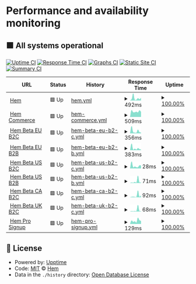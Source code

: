 # Performance and availability monitoring

## <!--live status--> **🟩 All systems operational**

[![Uptime CI](https://github.com/hemdesignstudio/upptime/workflows/Uptime%20CI/badge.svg)](https://github.com/hemdesignstudio/upptime/actions?query=workflow%3A%22Uptime+CI%22)
[![Response Time CI](https://github.com/hemdesignstudio/upptime/workflows/Response%20Time%20CI/badge.svg)](https://github.com/hemdesignstudio/upptime/actions?query=workflow%3A%22Response+Time+CI%22)
[![Graphs CI](https://github.com/hemdesignstudio/upptime/workflows/Graphs%20CI/badge.svg)](https://github.com/hemdesignstudio/upptime/actions?query=workflow%3A%22Graphs+CI%22)
[![Static Site CI](https://github.com/hemdesignstudio/upptime/workflows/Static%20Site%20CI/badge.svg)](https://github.com/hemdesignstudio/upptime/actions?query=workflow%3A%22Static+Site+CI%22)
[![Summary CI](https://github.com/hemdesignstudio/upptime/workflows/Summary%20CI/badge.svg)](https://github.com/hemdesignstudio/upptime/actions?query=workflow%3A%22Summary+CI%22)

<!--start: status pages-->
<!-- This summary is generated by Upptime (https://github.com/upptime/upptime) -->
<!-- Do not edit this manually, your changes will be overwritten -->
<!-- prettier-ignore -->
| URL | Status | History | Response Time | Uptime |
| --- | ------ | ------- | ------------- | ------ |
| <img alt="" src="https://favicons.githubusercontent.com/www.hem.com" height="13"> [Hem](https://www.hem.com) | 🟩 Up | [hem.yml](https://github.com/hemdesignstudio/upptime/commits/HEAD/history/hem.yml) | <details><summary><img alt="Response time graph" src="./graphs/hem/response-time-week.png" height="20"> 492ms</summary><br><a href="https://hemdesignstudio.github.io/upptime/history/hem"><img alt="Response time 299" src="https://img.shields.io/endpoint?url=https%3A%2F%2Fraw.githubusercontent.com%2Fhemdesignstudio%2Fupptime%2FHEAD%2Fapi%2Fhem%2Fresponse-time.json"></a><br><a href="https://hemdesignstudio.github.io/upptime/history/hem"><img alt="24-hour response time 577" src="https://img.shields.io/endpoint?url=https%3A%2F%2Fraw.githubusercontent.com%2Fhemdesignstudio%2Fupptime%2FHEAD%2Fapi%2Fhem%2Fresponse-time-day.json"></a><br><a href="https://hemdesignstudio.github.io/upptime/history/hem"><img alt="7-day response time 492" src="https://img.shields.io/endpoint?url=https%3A%2F%2Fraw.githubusercontent.com%2Fhemdesignstudio%2Fupptime%2FHEAD%2Fapi%2Fhem%2Fresponse-time-week.json"></a><br><a href="https://hemdesignstudio.github.io/upptime/history/hem"><img alt="30-day response time 408" src="https://img.shields.io/endpoint?url=https%3A%2F%2Fraw.githubusercontent.com%2Fhemdesignstudio%2Fupptime%2FHEAD%2Fapi%2Fhem%2Fresponse-time-month.json"></a><br><a href="https://hemdesignstudio.github.io/upptime/history/hem"><img alt="1-year response time 312" src="https://img.shields.io/endpoint?url=https%3A%2F%2Fraw.githubusercontent.com%2Fhemdesignstudio%2Fupptime%2FHEAD%2Fapi%2Fhem%2Fresponse-time-year.json"></a></details> | <details><summary><a href="https://hemdesignstudio.github.io/upptime/history/hem">100.00%</a></summary><a href="https://hemdesignstudio.github.io/upptime/history/hem"><img alt="All-time uptime 99.89%" src="https://img.shields.io/endpoint?url=https%3A%2F%2Fraw.githubusercontent.com%2Fhemdesignstudio%2Fupptime%2FHEAD%2Fapi%2Fhem%2Fuptime.json"></a><br><a href="https://hemdesignstudio.github.io/upptime/history/hem"><img alt="24-hour uptime 100.00%" src="https://img.shields.io/endpoint?url=https%3A%2F%2Fraw.githubusercontent.com%2Fhemdesignstudio%2Fupptime%2FHEAD%2Fapi%2Fhem%2Fuptime-day.json"></a><br><a href="https://hemdesignstudio.github.io/upptime/history/hem"><img alt="7-day uptime 100.00%" src="https://img.shields.io/endpoint?url=https%3A%2F%2Fraw.githubusercontent.com%2Fhemdesignstudio%2Fupptime%2FHEAD%2Fapi%2Fhem%2Fuptime-week.json"></a><br><a href="https://hemdesignstudio.github.io/upptime/history/hem"><img alt="30-day uptime 100.00%" src="https://img.shields.io/endpoint?url=https%3A%2F%2Fraw.githubusercontent.com%2Fhemdesignstudio%2Fupptime%2FHEAD%2Fapi%2Fhem%2Fuptime-month.json"></a><br><a href="https://hemdesignstudio.github.io/upptime/history/hem"><img alt="1-year uptime 100.00%" src="https://img.shields.io/endpoint?url=https%3A%2F%2Fraw.githubusercontent.com%2Fhemdesignstudio%2Fupptime%2FHEAD%2Fapi%2Fhem%2Fuptime-year.json"></a></details>
| <img alt="" src="https://favicons.githubusercontent.com/commerce.hem.com" height="13"> [Hem Commerce](https://commerce.hem.com/api/v1/health/) | 🟩 Up | [hem-commerce.yml](https://github.com/hemdesignstudio/upptime/commits/HEAD/history/hem-commerce.yml) | <details><summary><img alt="Response time graph" src="./graphs/hem-commerce/response-time-week.png" height="20"> 509ms</summary><br><a href="https://hemdesignstudio.github.io/upptime/history/hem-commerce"><img alt="Response time 503" src="https://img.shields.io/endpoint?url=https%3A%2F%2Fraw.githubusercontent.com%2Fhemdesignstudio%2Fupptime%2FHEAD%2Fapi%2Fhem-commerce%2Fresponse-time.json"></a><br><a href="https://hemdesignstudio.github.io/upptime/history/hem-commerce"><img alt="24-hour response time 484" src="https://img.shields.io/endpoint?url=https%3A%2F%2Fraw.githubusercontent.com%2Fhemdesignstudio%2Fupptime%2FHEAD%2Fapi%2Fhem-commerce%2Fresponse-time-day.json"></a><br><a href="https://hemdesignstudio.github.io/upptime/history/hem-commerce"><img alt="7-day response time 509" src="https://img.shields.io/endpoint?url=https%3A%2F%2Fraw.githubusercontent.com%2Fhemdesignstudio%2Fupptime%2FHEAD%2Fapi%2Fhem-commerce%2Fresponse-time-week.json"></a><br><a href="https://hemdesignstudio.github.io/upptime/history/hem-commerce"><img alt="30-day response time 674" src="https://img.shields.io/endpoint?url=https%3A%2F%2Fraw.githubusercontent.com%2Fhemdesignstudio%2Fupptime%2FHEAD%2Fapi%2Fhem-commerce%2Fresponse-time-month.json"></a><br><a href="https://hemdesignstudio.github.io/upptime/history/hem-commerce"><img alt="1-year response time 494" src="https://img.shields.io/endpoint?url=https%3A%2F%2Fraw.githubusercontent.com%2Fhemdesignstudio%2Fupptime%2FHEAD%2Fapi%2Fhem-commerce%2Fresponse-time-year.json"></a></details> | <details><summary><a href="https://hemdesignstudio.github.io/upptime/history/hem-commerce">100.00%</a></summary><a href="https://hemdesignstudio.github.io/upptime/history/hem-commerce"><img alt="All-time uptime 99.84%" src="https://img.shields.io/endpoint?url=https%3A%2F%2Fraw.githubusercontent.com%2Fhemdesignstudio%2Fupptime%2FHEAD%2Fapi%2Fhem-commerce%2Fuptime.json"></a><br><a href="https://hemdesignstudio.github.io/upptime/history/hem-commerce"><img alt="24-hour uptime 100.00%" src="https://img.shields.io/endpoint?url=https%3A%2F%2Fraw.githubusercontent.com%2Fhemdesignstudio%2Fupptime%2FHEAD%2Fapi%2Fhem-commerce%2Fuptime-day.json"></a><br><a href="https://hemdesignstudio.github.io/upptime/history/hem-commerce"><img alt="7-day uptime 100.00%" src="https://img.shields.io/endpoint?url=https%3A%2F%2Fraw.githubusercontent.com%2Fhemdesignstudio%2Fupptime%2FHEAD%2Fapi%2Fhem-commerce%2Fuptime-week.json"></a><br><a href="https://hemdesignstudio.github.io/upptime/history/hem-commerce"><img alt="30-day uptime 100.00%" src="https://img.shields.io/endpoint?url=https%3A%2F%2Fraw.githubusercontent.com%2Fhemdesignstudio%2Fupptime%2FHEAD%2Fapi%2Fhem-commerce%2Fuptime-month.json"></a><br><a href="https://hemdesignstudio.github.io/upptime/history/hem-commerce"><img alt="1-year uptime 100.00%" src="https://img.shields.io/endpoint?url=https%3A%2F%2Fraw.githubusercontent.com%2Fhemdesignstudio%2Fupptime%2FHEAD%2Fapi%2Fhem-commerce%2Fuptime-year.json"></a></details>
| <img alt="" src="https://favicons.githubusercontent.com/beta.hem.com" height="13"> [Hem Beta EU B2C](https://beta.hem.com/en-eu/) | 🟩 Up | [hem-beta-eu-b2-c.yml](https://github.com/hemdesignstudio/upptime/commits/HEAD/history/hem-beta-eu-b2-c.yml) | <details><summary><img alt="Response time graph" src="./graphs/hem-beta-eu-b2-c/response-time-week.png" height="20"> 356ms</summary><br><a href="https://hemdesignstudio.github.io/upptime/history/hem-beta-eu-b2-c"><img alt="Response time 613" src="https://img.shields.io/endpoint?url=https%3A%2F%2Fraw.githubusercontent.com%2Fhemdesignstudio%2Fupptime%2FHEAD%2Fapi%2Fhem-beta-eu-b2-c%2Fresponse-time.json"></a><br><a href="https://hemdesignstudio.github.io/upptime/history/hem-beta-eu-b2-c"><img alt="24-hour response time 128" src="https://img.shields.io/endpoint?url=https%3A%2F%2Fraw.githubusercontent.com%2Fhemdesignstudio%2Fupptime%2FHEAD%2Fapi%2Fhem-beta-eu-b2-c%2Fresponse-time-day.json"></a><br><a href="https://hemdesignstudio.github.io/upptime/history/hem-beta-eu-b2-c"><img alt="7-day response time 356" src="https://img.shields.io/endpoint?url=https%3A%2F%2Fraw.githubusercontent.com%2Fhemdesignstudio%2Fupptime%2FHEAD%2Fapi%2Fhem-beta-eu-b2-c%2Fresponse-time-week.json"></a><br><a href="https://hemdesignstudio.github.io/upptime/history/hem-beta-eu-b2-c"><img alt="30-day response time 266" src="https://img.shields.io/endpoint?url=https%3A%2F%2Fraw.githubusercontent.com%2Fhemdesignstudio%2Fupptime%2FHEAD%2Fapi%2Fhem-beta-eu-b2-c%2Fresponse-time-month.json"></a><br><a href="https://hemdesignstudio.github.io/upptime/history/hem-beta-eu-b2-c"><img alt="1-year response time 613" src="https://img.shields.io/endpoint?url=https%3A%2F%2Fraw.githubusercontent.com%2Fhemdesignstudio%2Fupptime%2FHEAD%2Fapi%2Fhem-beta-eu-b2-c%2Fresponse-time-year.json"></a></details> | <details><summary><a href="https://hemdesignstudio.github.io/upptime/history/hem-beta-eu-b2-c">100.00%</a></summary><a href="https://hemdesignstudio.github.io/upptime/history/hem-beta-eu-b2-c"><img alt="All-time uptime 100.00%" src="https://img.shields.io/endpoint?url=https%3A%2F%2Fraw.githubusercontent.com%2Fhemdesignstudio%2Fupptime%2FHEAD%2Fapi%2Fhem-beta-eu-b2-c%2Fuptime.json"></a><br><a href="https://hemdesignstudio.github.io/upptime/history/hem-beta-eu-b2-c"><img alt="24-hour uptime 100.00%" src="https://img.shields.io/endpoint?url=https%3A%2F%2Fraw.githubusercontent.com%2Fhemdesignstudio%2Fupptime%2FHEAD%2Fapi%2Fhem-beta-eu-b2-c%2Fuptime-day.json"></a><br><a href="https://hemdesignstudio.github.io/upptime/history/hem-beta-eu-b2-c"><img alt="7-day uptime 100.00%" src="https://img.shields.io/endpoint?url=https%3A%2F%2Fraw.githubusercontent.com%2Fhemdesignstudio%2Fupptime%2FHEAD%2Fapi%2Fhem-beta-eu-b2-c%2Fuptime-week.json"></a><br><a href="https://hemdesignstudio.github.io/upptime/history/hem-beta-eu-b2-c"><img alt="30-day uptime 100.00%" src="https://img.shields.io/endpoint?url=https%3A%2F%2Fraw.githubusercontent.com%2Fhemdesignstudio%2Fupptime%2FHEAD%2Fapi%2Fhem-beta-eu-b2-c%2Fuptime-month.json"></a><br><a href="https://hemdesignstudio.github.io/upptime/history/hem-beta-eu-b2-c"><img alt="1-year uptime 100.00%" src="https://img.shields.io/endpoint?url=https%3A%2F%2Fraw.githubusercontent.com%2Fhemdesignstudio%2Fupptime%2FHEAD%2Fapi%2Fhem-beta-eu-b2-c%2Fuptime-year.json"></a></details>
| <img alt="" src="https://favicons.githubusercontent.com/beta.pro.hem.com" height="13"> [Hem Beta EU B2B](https://beta.pro.hem.com/en-eu/) | 🟩 Up | [hem-beta-eu-b2-b.yml](https://github.com/hemdesignstudio/upptime/commits/HEAD/history/hem-beta-eu-b2-b.yml) | <details><summary><img alt="Response time graph" src="./graphs/hem-beta-eu-b2-b/response-time-week.png" height="20"> 383ms</summary><br><a href="https://hemdesignstudio.github.io/upptime/history/hem-beta-eu-b2-b"><img alt="Response time 1469" src="https://img.shields.io/endpoint?url=https%3A%2F%2Fraw.githubusercontent.com%2Fhemdesignstudio%2Fupptime%2FHEAD%2Fapi%2Fhem-beta-eu-b2-b%2Fresponse-time.json"></a><br><a href="https://hemdesignstudio.github.io/upptime/history/hem-beta-eu-b2-b"><img alt="24-hour response time 116" src="https://img.shields.io/endpoint?url=https%3A%2F%2Fraw.githubusercontent.com%2Fhemdesignstudio%2Fupptime%2FHEAD%2Fapi%2Fhem-beta-eu-b2-b%2Fresponse-time-day.json"></a><br><a href="https://hemdesignstudio.github.io/upptime/history/hem-beta-eu-b2-b"><img alt="7-day response time 383" src="https://img.shields.io/endpoint?url=https%3A%2F%2Fraw.githubusercontent.com%2Fhemdesignstudio%2Fupptime%2FHEAD%2Fapi%2Fhem-beta-eu-b2-b%2Fresponse-time-week.json"></a><br><a href="https://hemdesignstudio.github.io/upptime/history/hem-beta-eu-b2-b"><img alt="30-day response time 740" src="https://img.shields.io/endpoint?url=https%3A%2F%2Fraw.githubusercontent.com%2Fhemdesignstudio%2Fupptime%2FHEAD%2Fapi%2Fhem-beta-eu-b2-b%2Fresponse-time-month.json"></a><br><a href="https://hemdesignstudio.github.io/upptime/history/hem-beta-eu-b2-b"><img alt="1-year response time 1469" src="https://img.shields.io/endpoint?url=https%3A%2F%2Fraw.githubusercontent.com%2Fhemdesignstudio%2Fupptime%2FHEAD%2Fapi%2Fhem-beta-eu-b2-b%2Fresponse-time-year.json"></a></details> | <details><summary><a href="https://hemdesignstudio.github.io/upptime/history/hem-beta-eu-b2-b">100.00%</a></summary><a href="https://hemdesignstudio.github.io/upptime/history/hem-beta-eu-b2-b"><img alt="All-time uptime 100.00%" src="https://img.shields.io/endpoint?url=https%3A%2F%2Fraw.githubusercontent.com%2Fhemdesignstudio%2Fupptime%2FHEAD%2Fapi%2Fhem-beta-eu-b2-b%2Fuptime.json"></a><br><a href="https://hemdesignstudio.github.io/upptime/history/hem-beta-eu-b2-b"><img alt="24-hour uptime 100.00%" src="https://img.shields.io/endpoint?url=https%3A%2F%2Fraw.githubusercontent.com%2Fhemdesignstudio%2Fupptime%2FHEAD%2Fapi%2Fhem-beta-eu-b2-b%2Fuptime-day.json"></a><br><a href="https://hemdesignstudio.github.io/upptime/history/hem-beta-eu-b2-b"><img alt="7-day uptime 100.00%" src="https://img.shields.io/endpoint?url=https%3A%2F%2Fraw.githubusercontent.com%2Fhemdesignstudio%2Fupptime%2FHEAD%2Fapi%2Fhem-beta-eu-b2-b%2Fuptime-week.json"></a><br><a href="https://hemdesignstudio.github.io/upptime/history/hem-beta-eu-b2-b"><img alt="30-day uptime 100.00%" src="https://img.shields.io/endpoint?url=https%3A%2F%2Fraw.githubusercontent.com%2Fhemdesignstudio%2Fupptime%2FHEAD%2Fapi%2Fhem-beta-eu-b2-b%2Fuptime-month.json"></a><br><a href="https://hemdesignstudio.github.io/upptime/history/hem-beta-eu-b2-b"><img alt="1-year uptime 100.00%" src="https://img.shields.io/endpoint?url=https%3A%2F%2Fraw.githubusercontent.com%2Fhemdesignstudio%2Fupptime%2FHEAD%2Fapi%2Fhem-beta-eu-b2-b%2Fuptime-year.json"></a></details>
| <img alt="" src="https://favicons.githubusercontent.com/beta.hem.com" height="13"> [Hem Beta US B2C](https://beta.hem.com/en-us/) | 🟩 Up | [hem-beta-us-b2-c.yml](https://github.com/hemdesignstudio/upptime/commits/HEAD/history/hem-beta-us-b2-c.yml) | <details><summary><img alt="Response time graph" src="./graphs/hem-beta-us-b2-c/response-time-week.png" height="20"> 28ms</summary><br><a href="https://hemdesignstudio.github.io/upptime/history/hem-beta-us-b2-c"><img alt="Response time 834" src="https://img.shields.io/endpoint?url=https%3A%2F%2Fraw.githubusercontent.com%2Fhemdesignstudio%2Fupptime%2FHEAD%2Fapi%2Fhem-beta-us-b2-c%2Fresponse-time.json"></a><br><a href="https://hemdesignstudio.github.io/upptime/history/hem-beta-us-b2-c"><img alt="24-hour response time 31" src="https://img.shields.io/endpoint?url=https%3A%2F%2Fraw.githubusercontent.com%2Fhemdesignstudio%2Fupptime%2FHEAD%2Fapi%2Fhem-beta-us-b2-c%2Fresponse-time-day.json"></a><br><a href="https://hemdesignstudio.github.io/upptime/history/hem-beta-us-b2-c"><img alt="7-day response time 28" src="https://img.shields.io/endpoint?url=https%3A%2F%2Fraw.githubusercontent.com%2Fhemdesignstudio%2Fupptime%2FHEAD%2Fapi%2Fhem-beta-us-b2-c%2Fresponse-time-week.json"></a><br><a href="https://hemdesignstudio.github.io/upptime/history/hem-beta-us-b2-c"><img alt="30-day response time 587" src="https://img.shields.io/endpoint?url=https%3A%2F%2Fraw.githubusercontent.com%2Fhemdesignstudio%2Fupptime%2FHEAD%2Fapi%2Fhem-beta-us-b2-c%2Fresponse-time-month.json"></a><br><a href="https://hemdesignstudio.github.io/upptime/history/hem-beta-us-b2-c"><img alt="1-year response time 834" src="https://img.shields.io/endpoint?url=https%3A%2F%2Fraw.githubusercontent.com%2Fhemdesignstudio%2Fupptime%2FHEAD%2Fapi%2Fhem-beta-us-b2-c%2Fresponse-time-year.json"></a></details> | <details><summary><a href="https://hemdesignstudio.github.io/upptime/history/hem-beta-us-b2-c">100.00%</a></summary><a href="https://hemdesignstudio.github.io/upptime/history/hem-beta-us-b2-c"><img alt="All-time uptime 100.00%" src="https://img.shields.io/endpoint?url=https%3A%2F%2Fraw.githubusercontent.com%2Fhemdesignstudio%2Fupptime%2FHEAD%2Fapi%2Fhem-beta-us-b2-c%2Fuptime.json"></a><br><a href="https://hemdesignstudio.github.io/upptime/history/hem-beta-us-b2-c"><img alt="24-hour uptime 100.00%" src="https://img.shields.io/endpoint?url=https%3A%2F%2Fraw.githubusercontent.com%2Fhemdesignstudio%2Fupptime%2FHEAD%2Fapi%2Fhem-beta-us-b2-c%2Fuptime-day.json"></a><br><a href="https://hemdesignstudio.github.io/upptime/history/hem-beta-us-b2-c"><img alt="7-day uptime 100.00%" src="https://img.shields.io/endpoint?url=https%3A%2F%2Fraw.githubusercontent.com%2Fhemdesignstudio%2Fupptime%2FHEAD%2Fapi%2Fhem-beta-us-b2-c%2Fuptime-week.json"></a><br><a href="https://hemdesignstudio.github.io/upptime/history/hem-beta-us-b2-c"><img alt="30-day uptime 100.00%" src="https://img.shields.io/endpoint?url=https%3A%2F%2Fraw.githubusercontent.com%2Fhemdesignstudio%2Fupptime%2FHEAD%2Fapi%2Fhem-beta-us-b2-c%2Fuptime-month.json"></a><br><a href="https://hemdesignstudio.github.io/upptime/history/hem-beta-us-b2-c"><img alt="1-year uptime 100.00%" src="https://img.shields.io/endpoint?url=https%3A%2F%2Fraw.githubusercontent.com%2Fhemdesignstudio%2Fupptime%2FHEAD%2Fapi%2Fhem-beta-us-b2-c%2Fuptime-year.json"></a></details>
| <img alt="" src="https://favicons.githubusercontent.com/beta.pro.hem.com" height="13"> [Hem Beta US B2B](https://beta.pro.hem.com/en-us/) | 🟩 Up | [hem-beta-us-b2-b.yml](https://github.com/hemdesignstudio/upptime/commits/HEAD/history/hem-beta-us-b2-b.yml) | <details><summary><img alt="Response time graph" src="./graphs/hem-beta-us-b2-b/response-time-week.png" height="20"> 71ms</summary><br><a href="https://hemdesignstudio.github.io/upptime/history/hem-beta-us-b2-b"><img alt="Response time 785" src="https://img.shields.io/endpoint?url=https%3A%2F%2Fraw.githubusercontent.com%2Fhemdesignstudio%2Fupptime%2FHEAD%2Fapi%2Fhem-beta-us-b2-b%2Fresponse-time.json"></a><br><a href="https://hemdesignstudio.github.io/upptime/history/hem-beta-us-b2-b"><img alt="24-hour response time 25" src="https://img.shields.io/endpoint?url=https%3A%2F%2Fraw.githubusercontent.com%2Fhemdesignstudio%2Fupptime%2FHEAD%2Fapi%2Fhem-beta-us-b2-b%2Fresponse-time-day.json"></a><br><a href="https://hemdesignstudio.github.io/upptime/history/hem-beta-us-b2-b"><img alt="7-day response time 71" src="https://img.shields.io/endpoint?url=https%3A%2F%2Fraw.githubusercontent.com%2Fhemdesignstudio%2Fupptime%2FHEAD%2Fapi%2Fhem-beta-us-b2-b%2Fresponse-time-week.json"></a><br><a href="https://hemdesignstudio.github.io/upptime/history/hem-beta-us-b2-b"><img alt="30-day response time 92" src="https://img.shields.io/endpoint?url=https%3A%2F%2Fraw.githubusercontent.com%2Fhemdesignstudio%2Fupptime%2FHEAD%2Fapi%2Fhem-beta-us-b2-b%2Fresponse-time-month.json"></a><br><a href="https://hemdesignstudio.github.io/upptime/history/hem-beta-us-b2-b"><img alt="1-year response time 785" src="https://img.shields.io/endpoint?url=https%3A%2F%2Fraw.githubusercontent.com%2Fhemdesignstudio%2Fupptime%2FHEAD%2Fapi%2Fhem-beta-us-b2-b%2Fresponse-time-year.json"></a></details> | <details><summary><a href="https://hemdesignstudio.github.io/upptime/history/hem-beta-us-b2-b">100.00%</a></summary><a href="https://hemdesignstudio.github.io/upptime/history/hem-beta-us-b2-b"><img alt="All-time uptime 100.00%" src="https://img.shields.io/endpoint?url=https%3A%2F%2Fraw.githubusercontent.com%2Fhemdesignstudio%2Fupptime%2FHEAD%2Fapi%2Fhem-beta-us-b2-b%2Fuptime.json"></a><br><a href="https://hemdesignstudio.github.io/upptime/history/hem-beta-us-b2-b"><img alt="24-hour uptime 100.00%" src="https://img.shields.io/endpoint?url=https%3A%2F%2Fraw.githubusercontent.com%2Fhemdesignstudio%2Fupptime%2FHEAD%2Fapi%2Fhem-beta-us-b2-b%2Fuptime-day.json"></a><br><a href="https://hemdesignstudio.github.io/upptime/history/hem-beta-us-b2-b"><img alt="7-day uptime 100.00%" src="https://img.shields.io/endpoint?url=https%3A%2F%2Fraw.githubusercontent.com%2Fhemdesignstudio%2Fupptime%2FHEAD%2Fapi%2Fhem-beta-us-b2-b%2Fuptime-week.json"></a><br><a href="https://hemdesignstudio.github.io/upptime/history/hem-beta-us-b2-b"><img alt="30-day uptime 100.00%" src="https://img.shields.io/endpoint?url=https%3A%2F%2Fraw.githubusercontent.com%2Fhemdesignstudio%2Fupptime%2FHEAD%2Fapi%2Fhem-beta-us-b2-b%2Fuptime-month.json"></a><br><a href="https://hemdesignstudio.github.io/upptime/history/hem-beta-us-b2-b"><img alt="1-year uptime 100.00%" src="https://img.shields.io/endpoint?url=https%3A%2F%2Fraw.githubusercontent.com%2Fhemdesignstudio%2Fupptime%2FHEAD%2Fapi%2Fhem-beta-us-b2-b%2Fuptime-year.json"></a></details>
| <img alt="" src="https://favicons.githubusercontent.com/beta.hem.com" height="13"> [Hem Beta CA B2C](https://beta.hem.com/en-ca/) | 🟩 Up | [hem-beta-ca-b2-c.yml](https://github.com/hemdesignstudio/upptime/commits/HEAD/history/hem-beta-ca-b2-c.yml) | <details><summary><img alt="Response time graph" src="./graphs/hem-beta-ca-b2-c/response-time-week.png" height="20"> 92ms</summary><br><a href="https://hemdesignstudio.github.io/upptime/history/hem-beta-ca-b2-c"><img alt="Response time 368" src="https://img.shields.io/endpoint?url=https%3A%2F%2Fraw.githubusercontent.com%2Fhemdesignstudio%2Fupptime%2FHEAD%2Fapi%2Fhem-beta-ca-b2-c%2Fresponse-time.json"></a><br><a href="https://hemdesignstudio.github.io/upptime/history/hem-beta-ca-b2-c"><img alt="24-hour response time 108" src="https://img.shields.io/endpoint?url=https%3A%2F%2Fraw.githubusercontent.com%2Fhemdesignstudio%2Fupptime%2FHEAD%2Fapi%2Fhem-beta-ca-b2-c%2Fresponse-time-day.json"></a><br><a href="https://hemdesignstudio.github.io/upptime/history/hem-beta-ca-b2-c"><img alt="7-day response time 92" src="https://img.shields.io/endpoint?url=https%3A%2F%2Fraw.githubusercontent.com%2Fhemdesignstudio%2Fupptime%2FHEAD%2Fapi%2Fhem-beta-ca-b2-c%2Fresponse-time-week.json"></a><br><a href="https://hemdesignstudio.github.io/upptime/history/hem-beta-ca-b2-c"><img alt="30-day response time 192" src="https://img.shields.io/endpoint?url=https%3A%2F%2Fraw.githubusercontent.com%2Fhemdesignstudio%2Fupptime%2FHEAD%2Fapi%2Fhem-beta-ca-b2-c%2Fresponse-time-month.json"></a><br><a href="https://hemdesignstudio.github.io/upptime/history/hem-beta-ca-b2-c"><img alt="1-year response time 368" src="https://img.shields.io/endpoint?url=https%3A%2F%2Fraw.githubusercontent.com%2Fhemdesignstudio%2Fupptime%2FHEAD%2Fapi%2Fhem-beta-ca-b2-c%2Fresponse-time-year.json"></a></details> | <details><summary><a href="https://hemdesignstudio.github.io/upptime/history/hem-beta-ca-b2-c">100.00%</a></summary><a href="https://hemdesignstudio.github.io/upptime/history/hem-beta-ca-b2-c"><img alt="All-time uptime 100.00%" src="https://img.shields.io/endpoint?url=https%3A%2F%2Fraw.githubusercontent.com%2Fhemdesignstudio%2Fupptime%2FHEAD%2Fapi%2Fhem-beta-ca-b2-c%2Fuptime.json"></a><br><a href="https://hemdesignstudio.github.io/upptime/history/hem-beta-ca-b2-c"><img alt="24-hour uptime 100.00%" src="https://img.shields.io/endpoint?url=https%3A%2F%2Fraw.githubusercontent.com%2Fhemdesignstudio%2Fupptime%2FHEAD%2Fapi%2Fhem-beta-ca-b2-c%2Fuptime-day.json"></a><br><a href="https://hemdesignstudio.github.io/upptime/history/hem-beta-ca-b2-c"><img alt="7-day uptime 100.00%" src="https://img.shields.io/endpoint?url=https%3A%2F%2Fraw.githubusercontent.com%2Fhemdesignstudio%2Fupptime%2FHEAD%2Fapi%2Fhem-beta-ca-b2-c%2Fuptime-week.json"></a><br><a href="https://hemdesignstudio.github.io/upptime/history/hem-beta-ca-b2-c"><img alt="30-day uptime 100.00%" src="https://img.shields.io/endpoint?url=https%3A%2F%2Fraw.githubusercontent.com%2Fhemdesignstudio%2Fupptime%2FHEAD%2Fapi%2Fhem-beta-ca-b2-c%2Fuptime-month.json"></a><br><a href="https://hemdesignstudio.github.io/upptime/history/hem-beta-ca-b2-c"><img alt="1-year uptime 100.00%" src="https://img.shields.io/endpoint?url=https%3A%2F%2Fraw.githubusercontent.com%2Fhemdesignstudio%2Fupptime%2FHEAD%2Fapi%2Fhem-beta-ca-b2-c%2Fuptime-year.json"></a></details>
| <img alt="" src="https://favicons.githubusercontent.com/beta.pro.hem.com" height="13"> [Hem Beta UK B2C](https://beta.pro.hem.com/en-gb/) | 🟩 Up | [hem-beta-uk-b2-c.yml](https://github.com/hemdesignstudio/upptime/commits/HEAD/history/hem-beta-uk-b2-c.yml) | <details><summary><img alt="Response time graph" src="./graphs/hem-beta-uk-b2-c/response-time-week.png" height="20"> 68ms</summary><br><a href="https://hemdesignstudio.github.io/upptime/history/hem-beta-uk-b2-c"><img alt="Response time 917" src="https://img.shields.io/endpoint?url=https%3A%2F%2Fraw.githubusercontent.com%2Fhemdesignstudio%2Fupptime%2FHEAD%2Fapi%2Fhem-beta-uk-b2-c%2Fresponse-time.json"></a><br><a href="https://hemdesignstudio.github.io/upptime/history/hem-beta-uk-b2-c"><img alt="24-hour response time 19" src="https://img.shields.io/endpoint?url=https%3A%2F%2Fraw.githubusercontent.com%2Fhemdesignstudio%2Fupptime%2FHEAD%2Fapi%2Fhem-beta-uk-b2-c%2Fresponse-time-day.json"></a><br><a href="https://hemdesignstudio.github.io/upptime/history/hem-beta-uk-b2-c"><img alt="7-day response time 68" src="https://img.shields.io/endpoint?url=https%3A%2F%2Fraw.githubusercontent.com%2Fhemdesignstudio%2Fupptime%2FHEAD%2Fapi%2Fhem-beta-uk-b2-c%2Fresponse-time-week.json"></a><br><a href="https://hemdesignstudio.github.io/upptime/history/hem-beta-uk-b2-c"><img alt="30-day response time 138" src="https://img.shields.io/endpoint?url=https%3A%2F%2Fraw.githubusercontent.com%2Fhemdesignstudio%2Fupptime%2FHEAD%2Fapi%2Fhem-beta-uk-b2-c%2Fresponse-time-month.json"></a><br><a href="https://hemdesignstudio.github.io/upptime/history/hem-beta-uk-b2-c"><img alt="1-year response time 917" src="https://img.shields.io/endpoint?url=https%3A%2F%2Fraw.githubusercontent.com%2Fhemdesignstudio%2Fupptime%2FHEAD%2Fapi%2Fhem-beta-uk-b2-c%2Fresponse-time-year.json"></a></details> | <details><summary><a href="https://hemdesignstudio.github.io/upptime/history/hem-beta-uk-b2-c">100.00%</a></summary><a href="https://hemdesignstudio.github.io/upptime/history/hem-beta-uk-b2-c"><img alt="All-time uptime 100.00%" src="https://img.shields.io/endpoint?url=https%3A%2F%2Fraw.githubusercontent.com%2Fhemdesignstudio%2Fupptime%2FHEAD%2Fapi%2Fhem-beta-uk-b2-c%2Fuptime.json"></a><br><a href="https://hemdesignstudio.github.io/upptime/history/hem-beta-uk-b2-c"><img alt="24-hour uptime 100.00%" src="https://img.shields.io/endpoint?url=https%3A%2F%2Fraw.githubusercontent.com%2Fhemdesignstudio%2Fupptime%2FHEAD%2Fapi%2Fhem-beta-uk-b2-c%2Fuptime-day.json"></a><br><a href="https://hemdesignstudio.github.io/upptime/history/hem-beta-uk-b2-c"><img alt="7-day uptime 100.00%" src="https://img.shields.io/endpoint?url=https%3A%2F%2Fraw.githubusercontent.com%2Fhemdesignstudio%2Fupptime%2FHEAD%2Fapi%2Fhem-beta-uk-b2-c%2Fuptime-week.json"></a><br><a href="https://hemdesignstudio.github.io/upptime/history/hem-beta-uk-b2-c"><img alt="30-day uptime 100.00%" src="https://img.shields.io/endpoint?url=https%3A%2F%2Fraw.githubusercontent.com%2Fhemdesignstudio%2Fupptime%2FHEAD%2Fapi%2Fhem-beta-uk-b2-c%2Fuptime-month.json"></a><br><a href="https://hemdesignstudio.github.io/upptime/history/hem-beta-uk-b2-c"><img alt="1-year uptime 100.00%" src="https://img.shields.io/endpoint?url=https%3A%2F%2Fraw.githubusercontent.com%2Fhemdesignstudio%2Fupptime%2FHEAD%2Fapi%2Fhem-beta-uk-b2-c%2Fuptime-year.json"></a></details>
| <img alt="" src="https://favicons.githubusercontent.com/pro-signup.hem.com" height="13"> [Hem Pro Signup](https://pro-signup.hem.com/) | 🟩 Up | [hem-pro-signup.yml](https://github.com/hemdesignstudio/upptime/commits/HEAD/history/hem-pro-signup.yml) | <details><summary><img alt="Response time graph" src="./graphs/hem-pro-signup/response-time-week.png" height="20"> 129ms</summary><br><a href="https://hemdesignstudio.github.io/upptime/history/hem-pro-signup"><img alt="Response time 353" src="https://img.shields.io/endpoint?url=https%3A%2F%2Fraw.githubusercontent.com%2Fhemdesignstudio%2Fupptime%2FHEAD%2Fapi%2Fhem-pro-signup%2Fresponse-time.json"></a><br><a href="https://hemdesignstudio.github.io/upptime/history/hem-pro-signup"><img alt="24-hour response time 122" src="https://img.shields.io/endpoint?url=https%3A%2F%2Fraw.githubusercontent.com%2Fhemdesignstudio%2Fupptime%2FHEAD%2Fapi%2Fhem-pro-signup%2Fresponse-time-day.json"></a><br><a href="https://hemdesignstudio.github.io/upptime/history/hem-pro-signup"><img alt="7-day response time 129" src="https://img.shields.io/endpoint?url=https%3A%2F%2Fraw.githubusercontent.com%2Fhemdesignstudio%2Fupptime%2FHEAD%2Fapi%2Fhem-pro-signup%2Fresponse-time-week.json"></a><br><a href="https://hemdesignstudio.github.io/upptime/history/hem-pro-signup"><img alt="30-day response time 180" src="https://img.shields.io/endpoint?url=https%3A%2F%2Fraw.githubusercontent.com%2Fhemdesignstudio%2Fupptime%2FHEAD%2Fapi%2Fhem-pro-signup%2Fresponse-time-month.json"></a><br><a href="https://hemdesignstudio.github.io/upptime/history/hem-pro-signup"><img alt="1-year response time 353" src="https://img.shields.io/endpoint?url=https%3A%2F%2Fraw.githubusercontent.com%2Fhemdesignstudio%2Fupptime%2FHEAD%2Fapi%2Fhem-pro-signup%2Fresponse-time-year.json"></a></details> | <details><summary><a href="https://hemdesignstudio.github.io/upptime/history/hem-pro-signup">100.00%</a></summary><a href="https://hemdesignstudio.github.io/upptime/history/hem-pro-signup"><img alt="All-time uptime 100.00%" src="https://img.shields.io/endpoint?url=https%3A%2F%2Fraw.githubusercontent.com%2Fhemdesignstudio%2Fupptime%2FHEAD%2Fapi%2Fhem-pro-signup%2Fuptime.json"></a><br><a href="https://hemdesignstudio.github.io/upptime/history/hem-pro-signup"><img alt="24-hour uptime 100.00%" src="https://img.shields.io/endpoint?url=https%3A%2F%2Fraw.githubusercontent.com%2Fhemdesignstudio%2Fupptime%2FHEAD%2Fapi%2Fhem-pro-signup%2Fuptime-day.json"></a><br><a href="https://hemdesignstudio.github.io/upptime/history/hem-pro-signup"><img alt="7-day uptime 100.00%" src="https://img.shields.io/endpoint?url=https%3A%2F%2Fraw.githubusercontent.com%2Fhemdesignstudio%2Fupptime%2FHEAD%2Fapi%2Fhem-pro-signup%2Fuptime-week.json"></a><br><a href="https://hemdesignstudio.github.io/upptime/history/hem-pro-signup"><img alt="30-day uptime 100.00%" src="https://img.shields.io/endpoint?url=https%3A%2F%2Fraw.githubusercontent.com%2Fhemdesignstudio%2Fupptime%2FHEAD%2Fapi%2Fhem-pro-signup%2Fuptime-month.json"></a><br><a href="https://hemdesignstudio.github.io/upptime/history/hem-pro-signup"><img alt="1-year uptime 100.00%" src="https://img.shields.io/endpoint?url=https%3A%2F%2Fraw.githubusercontent.com%2Fhemdesignstudio%2Fupptime%2FHEAD%2Fapi%2Fhem-pro-signup%2Fuptime-year.json"></a></details>

<!--end: status pages-->

## 📄 License

- Powered by: [Upptime](https://github.com/upptime/upptime)
- Code: [MIT](./LICENSE) © [Hem](https://www.hem.com/)
- Data in the `./history` directory: [Open Database License](https://opendatacommons.org/licenses/odbl/1-0/)
